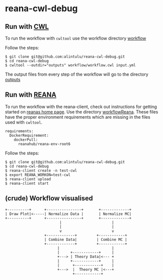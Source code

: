# reana-cwl-debug

## Run with [CWL](https://www.commonwl.org/)

To run the workflow with `cwltool` use the workflow directory [workflow](workflow)

Follow the steps:

```
$ git clone git@github.com:alintulu/reana-cwl-debug.git
$ cd reana-cwl-debug
$ cwltool --outdir="outputs" workflow/workflow.cwl input.yml
```

The output files from every step of the workflow will go to the directory [outputs](outputs)

## Run with [REANA](http://www.reanahub.io/)

To run the workflow with the reana-client, check out instructions for getting started on [reanas home page](https://reana-client.readthedocs.io/en/latest/gettingstarted.html). Use the directory [workflowReana](workflowReana).
These files have the proper environment requirements which are missing in the files used with `cwltool`.

```
requirements:
  DockerRequirement:
    dockerPull:
      reanahub/reana-env-root6

```
Follow the steps:

```
$ git clone git@github.com:alintulu/reana-cwl-debug.git
$ cd reana-cwl-debug
$ reana-client create -n test-cwl
$ export REANA_WORKON=test-cwl
$ reana-client upload
$ reana-client start
```

## (crude) Workflow visualised

```
+----------+      +----------------+       +-------------+
| Draw Plot|<-----| Normalize Data |       | Normalize MC|   
+----------+      +----------------+       +-------------+
                         |                       |
                         |                       |        
                         v                       v 
                  +-------------+         +------------+
                  | Combine Data|         | Combine MC |   
                  +-------------+         +------------+  
                        |                        |
                        |     +------------+     |        
                        +---> | Theory Data|<--- +
                        |     +------------+     |
                        |      +------------+    |        
                        +--->  |  Theory MC |<---+
                               +------------+
```
